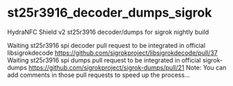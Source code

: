 # st25r3916_decoder_dumps_sigrok
HydraNFC Shield v2 st25r3916 decoder/dumps for sigrok nightly build

Waiting st25r3916 spi decoder pull request to be integrated in official libsigrokdecode https://github.com/sigrokproject/libsigrokdecode/pull/37
Waiting st25r3916 spi dumps pull request to be integrated in official sigrok-dumps https://github.com/sigrokproject/sigrok-dumps/pull/21
Note: You can add comments in those pull requests to speed up the process...
